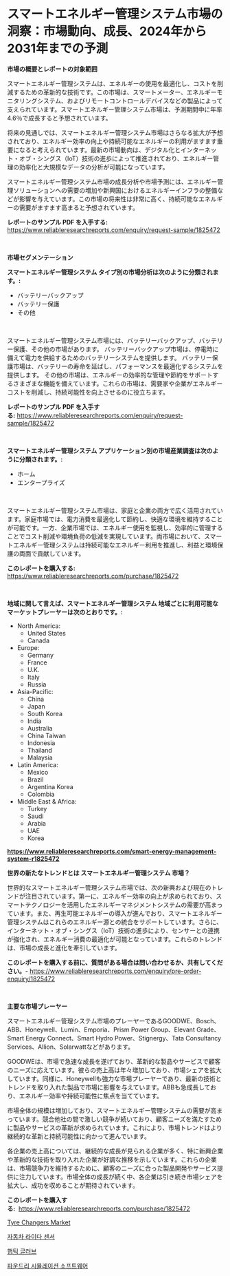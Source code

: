 <p><h1>スマートエネルギー管理システム市場の洞察：市場動向、成長、2024年から2031年までの予測</h1></p><p><strong>市場の概要とレポートの対象範囲</strong></p>
<p><p>スマートエネルギー管理システムは、エネルギーの使用を最適化し、コストを削減するための革新的な技術です。この市場は、スマートメーター、エネルギーモニタリングシステム、およびリモートコントロールデバイスなどの製品によって支えられています。スマートエネルギー管理システム市場は、予測期間中に年率4.6％で成長すると予想されています。</p><p>将来の見通しでは、スマートエネルギー管理システム市場はさらなる拡大が予想されており、エネルギー効率の向上や持続可能なエネルギーの利用がますます重要になると考えられています。最新の市場動向は、デジタル化とインターネット・オブ・シングス（IoT）技術の進歩によって推進されており、エネルギー管理の効率化と大規模なデータの分析が可能になっています。</p><p>スマートエネルギー管理システム市場の成長分析や市場予測には、エネルギー管理ソリューションへの需要の増加や新興国におけるエネルギーインフラの整備などが影響を与えています。この市場の将来性は非常に高く、持続可能なエネルギーの需要がますます高まると予想されています。</p></p>
<p><strong>レポートのサンプル PDF を入手する:</strong> <a href="https://www.reliableresearchreports.com/enquiry/request-sample/1825472">https://www.reliableresearchreports.com/enquiry/request-sample/1825472</a></p>
<p>&nbsp;</p>
<p><strong>市場セグメンテーション</strong></p>
<p><strong>スマートエネルギー管理システム タイプ別の市場分析は次のように分類されます。:</strong></p>
<p><ul><li>バッテリーバックアップ</li><li>バッテリー保護</li><li>その他</li></ul></p>
<p>&nbsp;</p>
<p><p>スマートエネルギー管理システム市場には、バッテリーバックアップ、バッテリー保護、その他の市場があります。 バッテリーバックアップ市場は、停電時に備えて電力を供給するためのバッテリーシステムを提供します。 バッテリー保護市場は、バッテリーの寿命を延ばし、パフォーマンスを最適化するシステムを提供します。 その他の市場は、エネルギーの効率的な管理や節約をサポートするさまざまな機能を備えています。これらの市場は、需要家や企業がエネルギーコストを削減し、持続可能性を向上させるのに役立ちます。</p></p>
<p><strong>レポートのサンプル PDF を入手する:</strong>&nbsp;<a href="https://www.reliableresearchreports.com/enquiry/request-sample/1825472">https://www.reliableresearchreports.com/enquiry/request-sample/1825472</a></p>
<p>&nbsp;</p>
<p><strong> スマートエネルギー管理システム アプリケーション別の市場産業調査は次のように分類されます。:</strong></p>
<p><ul><li>ホーム</li><li>エンタープライズ</li></ul></p>
<p>&nbsp;</p>
<p><p>スマートエネルギー管理システム市場は、家庭と企業の両方で広く活用されています。家庭市場では、電力消費を最適化して節約し、快適な環境を維持することが可能です。一方、企業市場では、エネルギー使用を監視し、効率的に管理することでコスト削減や環境負荷の低減を実現しています。両市場において、スマートエネルギー管理システムは持続可能なエネルギー利用を推進し、利益と環境保護の両面で貢献しています。</p></p>
<p><strong>このレポートを購入する:</strong>&nbsp; <a href="https://www.reliableresearchreports.com/purchase/1825472">https://www.reliableresearchreports.com/purchase/1825472</a></p>
<p>&nbsp;</p>
<p><strong>地域に関して言えば、スマートエネルギー管理システム 地域ごとに利用可能なマーケットプレーヤーは次のとおりです。:</strong></p>
<p><ul>
    <li>
        North America:
        <ul>
            <li>United States</li>
            <li>Canada</li>
        </ul>
    </li>
    <li>
        Europe:
        <ul>
            <li>Germany</li>
            <li>France</li>
            <li>U.K.</li>
            <li>Italy</li>
            <li>Russia</li>
        </ul>
    </li>
    <li>
        Asia-Pacific:
        <ul>
            <li>China</li>
            <li>Japan</li>
            <li>South Korea</li>
            <li>India</li>
            <li>Australia</li>
            <li>China Taiwan</li>
            <li>Indonesia</li>
            <li>Thailand</li>
            <li>Malaysia</li>
        </ul>
    </li>
    <li>
        Latin America:
        <ul>
            <li>Mexico</li>
            <li>Brazil</li>
            <li>Argentina Korea</li>
            <li>Colombia</li>
        </ul>
    </li>
    <li>
        Middle East & Africa:
        <ul>
            <li>Turkey</li>
            <li>Saudi</li>
            <li>Arabia</li>
            <li>UAE</li>
            <li>Korea</li>
        </ul>
    </li>
    </ul></p>
<p><strong><a href="https://www.reliableresearchreports.com/smart-energy-management-system-r1825472">https://www.reliableresearchreports.com/smart-energy-management-system-r1825472</a></strong>&nbsp;</p>
<p><strong>世界の新たなトレンドとは スマートエネルギー管理システム 市場？</strong></p>
<p><p>世界的なスマートエネルギー管理システム市場では、次の新興および現在のトレンドが注目されています。第一に、エネルギー効率の向上が求められており、スマートテクノロジーを活用したエネルギーマネジメントシステムの需要が高まっています。また、再生可能エネルギーの導入が進んでおり、スマートエネルギー管理システムはこれらのエネルギー源との統合をサポートしています。さらに、インターネット・オブ・シングス（IoT）技術の進歩により、センサーとの連携が強化され、エネルギー消費の最適化が可能となっています。これらのトレンドは、市場の成長と進化を牽引しています。</p></p>
<p><strong>このレポートを購入する前に、質問がある場合は問い合わせるか、共有してください。</strong>- <a href="https://www.reliableresearchreports.com/enquiry/pre-order-enquiry/1825472">https://www.reliableresearchreports.com/enquiry/pre-order-enquiry/1825472</a></p>
<p>&nbsp;</p>
<p><strong>主要な市場プレーヤー</strong></p>
<p><p>スマートエネルギー管理システム市場のプレーヤーであるGOODWE、Bosch、ABB、Honeywell、Lumin、Emporia、Prism Power Group、Elevant Grade、Smart Energy Connect、Smart Hydro Power、Stignergy、Tata Consultancy Services、Allion、Solarwattなどがあります。</p><p>GOODWEは、市場で急速な成長を遂げており、革新的な製品やサービスで顧客のニーズに応えています。彼らの売上高は年々増加しており、市場シェアを拡大しています。同様に、Honeywellも強力な市場プレーヤーであり、最新の技術とトレンドを取り入れた製品で市場に影響を与えています。ABBも急成長しており、エネルギー効率や持続可能性に焦点を当てています。</p><p>市場全体の規模は増加しており、スマートエネルギー管理システムの需要が高まっています。競合他社の間で激しい競争が続いており、顧客ニーズを満たすために製品やサービスの革新が求められています。これにより、市場トレンドはより継続的な革新と持続可能性に向かって進んでいます。</p><p>各企業の売上高については、継続的な成長が見られる企業が多く、特に新興企業や革新的な技術を取り入れた企業が好調な推移を示しています。これらの企業は、市場競争力を維持するために、顧客のニーズに合った製品開発やサービス提供に注力しています。市場全体の成長が続く中、各企業は引き続き市場シェアを拡大し、成功を収めることが期待されています。</p></p>
<p><strong>このレポートを購入する:</strong>&nbsp;&nbsp;<a href="https://www.reliableresearchreports.com/purchase/1825472">https://www.reliableresearchreports.com/purchase/1825472</a></p>
<p><p><a href="https://github.com/santosh758595/Market-Research-Report-List-4/blob/main/tyre-changers-market.md">Tyre Changers Market</a></p><p><a href="https://github.com/lzuwsfreyoq70/Market-Research-Report-List-1/blob/main/428063329064.md">자동차 라이다 센서</a></p><p><a href="https://medium.com/@porterhntz2023/%ED%96%85%ED%8B%B1-%EA%B8%80%EB%9F%AC%EB%B8%8C-%EC%8B%9C%EC%9E%A5%EC%9D%80-%EC%8B%9C%EC%9E%A5-%EC%A0%90%EC%9C%A0%EC%9C%A8-%ED%81%AC%EA%B8%B0-%EB%B0%8F-2031%EB%85%84%EA%B9%8C%EC%A7%80-%EC%98%88%EC%83%81%EB%90%98%EB%8A%94-%EC%98%88%EC%B8%A1%EC%97%90-%EC%B4%88%EC%A0%90%EC%9D%84-%EB%A7%9E%EC%B6%94%EA%B3%A0-%EC%9E%88%EC%8A%B5%EB%8B%88%EB%8B%A4-cf76351314fb">햅틱 글러브</a></p><p><a href="https://medium.com/@garyauer906782023/%EC%A3%BC%EC%A1%B0-%EC%8B%9C%EB%AE%AC%EB%A0%88%EC%9D%B4%EC%85%98-%EC%86%8C%ED%94%84%ED%8A%B8%EC%9B%A8%EC%96%B4-%EC%8B%9C%EC%9E%A5-%EA%B7%9C%EB%AA%A8-cagr-%ED%8A%B8%EB%A0%8C%EB%93%9C-2024-2030-f919a1e867c6">파운드리 시뮬레이션 소프트웨어</a></p></p>